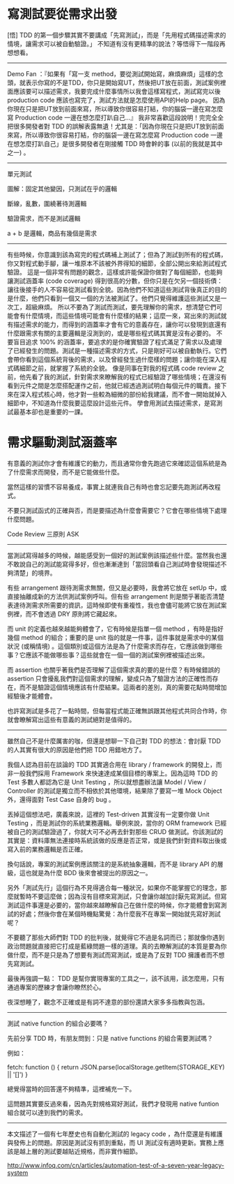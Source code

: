 # 寫測試要從需求出發

[悟] TDD 的第一個步驟其實不要講成「先寫測試」，而是「先用程式碼描述需求的情境，讓需求可以被自動驗證。」
不知道有沒有更精準的說法？等悟得下一階段再想想看。

---

Demo Fan ：『如果有「寫一支 method，要從測試開始寫，麻煩麻煩」這樣的念頭，就表示你寫的不是TDD，你只是開始寫UT，然後把UT放在前面，測試案例裡面應該要可以描述需求，我要完成什麼事情所以我會這樣寫程式，測試寫完以後production code 應該也寫完了，測試方法就是怎麼使用API的Help page。
因為你現在只是把UT放到前面來寫，所以導致你很容易打結，你的腦袋一邊在寫怎麼寫 Production code 一邊在想怎麼打趴自己...』
我非常喜歡這段說明！完完全全把很多開發者對 TDD 的誤解表露無遺！尤其是：「因為你現在只是把UT放到前面來寫，所以導致你很容易打結，你的腦袋一邊在寫怎麼寫 Production code 一邊在想怎麼打趴自己」是很多開發者在剛接觸 TDD 時會幹的事 (以前的我就是其中之一) 。

---

單元測試

圖解：固定其他變因，只測試在乎的邏輯

斷線，亂數，圍繞著待測邏輯

驗證需求，而不是測試邏輯

a + b 是邏輯，商品有幾個是需求

---

有些時候，你意識到該為寫完的程式碼補上測試了；但為了測試到所有的程式碼，你又對程式動手腳，讓一堆原本不該被外界得知的細節，全部公開出來給測試程式驗證。
這是一個非常有問題的觀念，這樣或許能保證你做對了每個細節，也能夠讓測試涵蓋率 (code coverage) 得到很高的分數，但你只是在欠另一個技術債：讓往後接手的人不容易從測試看到全貌。因為他們不知道這些測試背後真正的目的是什麼，他們只看到一個又一個的方法被測試了。他們只覺得維護這些測試又是一次工，超級麻煩。
所以不要為了測試而測試，要先理解你的需求，想清楚它們可能會有什麼情境，而這些情境可能會有什麼樣的結果；這麼一來，寫出來的測試就有描述需求的能力，而得到的涵蓋率才會有它的意義存在，讓你可以發現到底還有什麼跟需求有關的主要邏輯是沒測到的，或是哪些程式碼其實是沒有必要的。
不要盲目追求 100% 的涵蓋率，要追求的是你確實驗證了程式滿足了需求以及處理了已經發生的問題。測試是一種描述需求的方式，只是剛好可以被自動執行。它們會帶你看到這個系統背後的需求，以及曾經發生過什麼樣的問題；讓你能在深入程式碼細節之前，就掌握了系統的全貌。
像是同事在對我的程式碼 code review 之前，他先看了我的測試，針對需求來瞭解我的程式已經驗證了哪些情境；在還沒有看到元件之間是怎麼搭配運作之前，他就已經透過測試明白每個元件的職責。接下來在深入程式核心時，他才對一些較為細微的部份給我建議，而不會一開始就掉入細節中，不知道為什麼我要這麼設計這些元件。
學會用測試去描述需求，是寫測試最基本卻也是重要的一課。


# 需求驅動測試涵蓋率

有意義的測試你才會有維護它的動力，而且通常你會先跑過它來確認這個系統是為了什麼需求而開發，而不是它能做些什麼。

當然這樣的習慣不容易養成，事實上就連我自己有時也會忘記要先跑測試再改程式。

不要只測試函式的正確與否，而是要描述為什麼會需要它？它會在哪些情境下處理什麼問題。

Code Review 三原則 ASK


---

當測試寫得越多的時候，越能感受到一個好的測試案例該描述些什麼。當然我也還不敢說自己的測試能寫得多好，但也漸漸達到「當回頭看自己測試時會發現描述不夠清楚」的境界。

有些 arrangement 跟待測需求無關，但又是必要時，我會將它放在 setUp 中，或直接抽離成新的方法供測試案例呼叫。但有些 arrangement  則是關乎著能否清楚表達待測需求所需要的資訊，這時候即使有重複性，我也會儘可能將它放在測試案例裡，而不會透過 DRY 原則將它藏起來。

而 unit 的定義也越來越能夠體會了，它有時候是指單一個 method ，有時是指好幾個 method 的組合；重要的是 unit 指的就是一件事，這件事就是需求中的某個狀況 (或稱情境) 。這個類別或這個方法是為了什麼需求而存在，它應該做到哪些事？它應該不能做哪些事？這些就會在一個一個的測試案例裡被描述出來。

而 assertion 也關乎著我們是否理解了這個需求真的要的是什麼？有時候錯誤的 assertion 只會擾亂我們對這個需求的理解，變成只為了驗證方法的正確性而存在，而不是驗證這個情境應該有什麼結果。這兩者的差別，真的需要花點時間增加經驗後才能體會。

也許寫測試是多花了一點時間，但每當程式能正確無誤跟其他程式共同合作時，你就會瞭解寫出這些有意義的測試絕對是值得的。

---

雖然自己不是什麼厲害的咖，但還是想聊一下自己對 TDD 的想法：會討厭 TDD 的人其實有很大的原因是他們把 TDD 用錯地方了。

我個人認為目前在談論的 TDD 其實適合用在 library / framework 的開發上，而非一般我們採用 Framework 來快速達成某個目標的專案上。因為這時 TDD 的 Test 多數人都認為它是 Unit Testing ，所以就想盡辦法讓 Model / View / Controller 的測試是獨立而不相依於其他環境，結果除了要寫一堆 Mock Object 外，還得面對 Test Case 自身的 bug 。

丟掉這個想法吧，廣義來說，這裡的 Test-driven 其實沒有一定要你做 Unit Testing ，而是測試你的系統業務邏輯。舉例來說，當你的 ORM framework 已經被自己的測試驗證過了，你就大可不必再去針對那些 CRUD 做測試。你該測試的其實是：資料庫無法連接時系統該做的反應是否正常，或是我們針對資料取出後或寫入前的業務邏輯是否正確。

換句話說，專案的測試案例應該關注的是系統抽象邏輯，而不是 library API 的層級，這也就是為什麼 BDD 後來會被提出的原因之一。

另外「測試先行」這個行為不見得適合每一種狀況，如果你不能掌握它的理念，那麼就暫時不要這麼做；因為沒有目標來寫測試，只會讓你越加討厭先寫測試。但寫測試這件事還是必要的，當你越來越瞭解自己在做什麼的時候，你才能體會到寫測試的好處；然後你會在某個時機點驚覺：為什麼我不在專案一開始就先寫好測試呢？

不要聽了那些大師們對 TDD 的批判後，就覺得它不過是名詞而已；那就像你遇到政治問題就直接把它打成是藍綠問題一樣的道理。真的去瞭解測試的本質是要為你做什麼，而不是只是為了想要有測試而寫測試，或是為了反對 TDD 擁護者而不想先寫測試。

最後再強調一點： TDD 是幫你實現專案的工具之一，該不該用，該怎麼用，只有通過專案的歷練才會讓你瞭然於心。

夜深想睡了，觀念不正確或是有詞不達意的部份還請大家多多指教與包涵。

---

測試 native function 的組合必要嗎？

先前分享 TDD 時，有朋友問到：只是 native functions 的組合需要測試嗎？

例如：

fetch: function () {
  return JSON.parse(localStorage.getItem(STORAGE_KEY) || '[]')
}

總覺得當時的回答還不夠精準，這裡補充一下。

這問題其實要反過來看，因為先對規格寫好測試，我們才發現用 native funtion 組合就可以達到我們的需求。

---

本文描述了一個有七年歷史也有自動化測試的 legacy code ，為什麼還是有維護與發佈上的問題。原因是測試沒有抓到重點，而 UI 測試沒有適時更新。實務上應該是越上層的測試要越貼近規格，而非實作細節。

http://www.infoq.com/cn/articles/automation-test-of-a-seven-year-legacy-system

